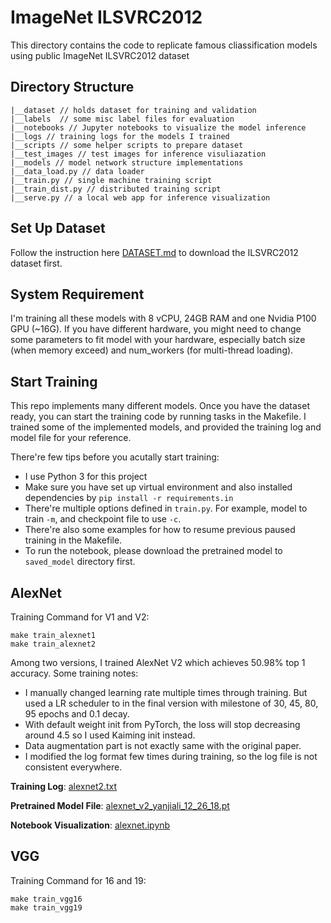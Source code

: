 # ImageNet ILSVRC2012

This directory contains the code to replicate famous cliassification models using public ImageNet ILSVRC2012 dataset

## Directory Structure
```
|__dataset // holds dataset for training and validation
|__labels  // some misc label files for evaluation
|__notebooks // Jupyter notebooks to visualize the model inference
|__logs // training logs for the models I trained
|__scripts // some helper scripts to prepare dataset
|__test_images // test images for inference visuliazation
|__models // model network structure implementations
|__data_load.py // data loader
|__train.py // single machine training script
|__train_dist.py // distributed training script
|__serve.py // a local web app for inference visualization
```

## Set Up Dataset

Follow the instruction here [DATASET.md](DATASET.md) to download the ILSVRC2012 dataset first.

## System Requirement

I'm training all these models with 8 vCPU, 24GB RAM and one Nvidia P100 GPU (~16G). If you have different hardware, you might need to change some parameters to fit model with your hardware, especially batch size (when memory exceed) and num_workers (for multi-thread loading).

## Start Training

This repo implements many different models. Once you have the dataset ready, you can start the training code by running tasks in the Makefile. I trained some of the implemented models, and provided the training log and model file for your reference.

There're few tips before you acutally start training:

- I use Python 3 for this project
- Make sure you have set up virtual environment and also installed dependencies by `pip install -r requirements.in`
- There're multiple options defined in `train.py`. For example, model to train `-m`, and checkpoint file to use `-c`.
- There're also some examples for how to resume previous paused training in the Makefile.
- To run the notebook, please download the pretrained model to `saved_model` directory first.

## AlexNet
Training Command for V1 and V2:
```
make train_alexnet1
make train_alexnet2
```

Among two versions, I trained AlexNet V2 which achieves 50.98% top 1 accuracy. Some training notes:

- I manually changed learning rate multiple times through training. But used a LR scheduler to in the final version with milestone of 30, 45, 80, 95 epochs and 0.1 decay.
- With default weight init from PyTorch, the loss will stop decreasing around 4.5 so I used Kaiming init instead.
- Data augmentation part is not exactly same with the original paper.
- I modified the log format few times during training, so the log file is not consistent everywhere.

**Training Log**: [alexnet2.txt](logs/alexnet2.txt)

**Pretrained Model File**: [alexnet_v2_yanjiali_12_26_18.pt](https://drive.google.com/file/d/1EGYtcLsEV2ZFv6sSCKNd_fSFxtwI2cYV/view?usp=sharing)

**Notebook Visualization**: [alexnet.ipynb](notebooks/alexnet.ipynb)

## VGG
Training Command for 16 and 19:
```
make train_vgg16
make train_vgg19
```